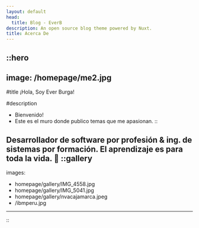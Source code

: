 ```yaml
---
layout: default
head:
  title: Blog - EverB
description: An open source blog theme powered by Nuxt.
title: Acerca De 
---
```


::hero
---
image: /homepage/me2.jpg
---
#title
¡Hola, Soy Ever Burga!

#description
- Bienvenido!
- Este es el muro donde publico temas que me apasionan.
::

Desarrollador de software por profesión & ing. de sistemas por formación. El aprendizaje es para toda la vida. 📖
::gallery
---
images:
  - homepage/gallery/IMG_4558.jpg
  - homepage/gallery/IMG_5041.jpg
  - homepage/gallery/nvacajamarca.jpeg
  - /ibmperu.jpg
---
::
